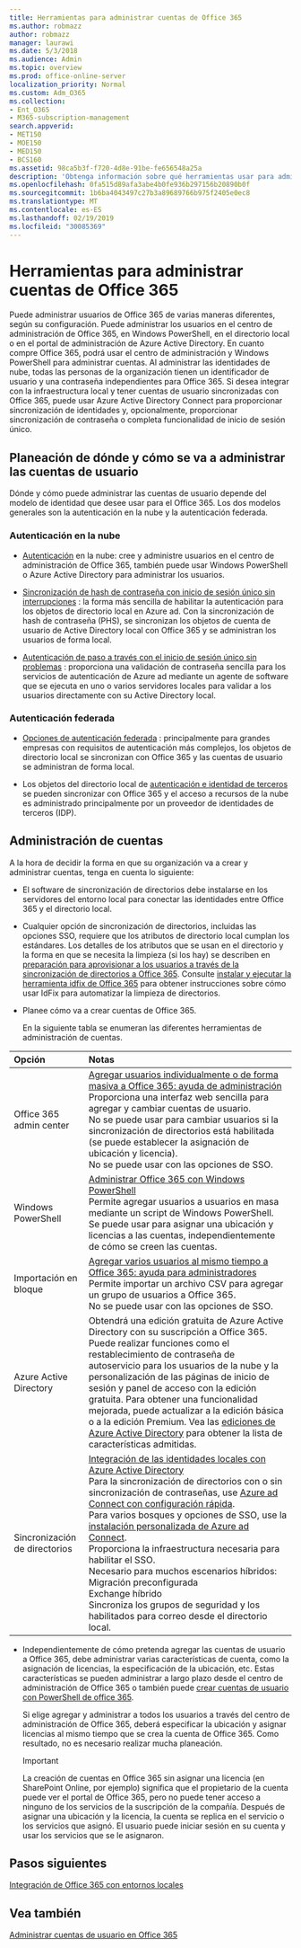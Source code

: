 ```yaml
---
title: Herramientas para administrar cuentas de Office 365
ms.author: robmazz
author: robmazz
manager: laurawi
ms.date: 5/3/2018
ms.audience: Admin
ms.topic: overview
ms.prod: office-online-server
localization_priority: Normal
ms.custom: Adm_O365
ms.collection:
- Ent_O365
- M365-subscription-management
search.appverid:
- MET150
- MOE150
- MED150
- BCS160
ms.assetid: 98ca5b3f-f720-4d8e-91be-fe656548a25a
description: 'Obtenga información sobre qué herramientas usar para administrar los usuarios de Office 365 y cómo lo que puede usar depende de cómo administre las identidades de usuario. '
ms.openlocfilehash: 0fa515d89afa3abe4b0fe936b297156b20890b0f
ms.sourcegitcommit: 1b6ba4043497c27b3a89689766b975f2405e0ec8
ms.translationtype: MT
ms.contentlocale: es-ES
ms.lasthandoff: 02/19/2019
ms.locfileid: "30085369"
---
```

# <a name="tools-to-manage-office-365-accounts"></a>Herramientas para administrar cuentas de Office 365

Puede administrar usuarios de Office 365 de varias maneras diferentes, según su configuración. Puede administrar los usuarios en el centro de administración de Office 365, en Windows PowerShell, en el directorio local o en el portal de administración de Azure Active Directory. En cuanto compre Office 365, podrá usar el centro de administración y Windows PowerShell para administrar cuentas. Al administrar las identidades de nube, todas las personas de la organización tienen un identificador de usuario y una contraseña independientes para Office 365. Si desea integrar con la infraestructura local y tener cuentas de usuario sincronizadas con Office 365, puede usar Azure Active Directory Connect para proporcionar sincronización de identidades y, opcionalmente, proporcionar sincronización de contraseña o completa funcionalidad de inicio de sesión único.
  
## <a name="plan-for-where-and-how-you-will-manage-your-user-accounts"></a>Planeación de dónde y cómo se va a administrar las cuentas de usuario

Dónde y cómo puede administrar las cuentas de usuario depende del modelo de identidad que desee usar para el Office 365. Los dos modelos generales son la autenticación en la nube y la autenticación federada.
  
### <a name="cloud-authentication"></a>Autenticación en la nube

- [Autenticación](about-office-365-identity.md#cloud-authentication) en la nube: cree y administre usuarios en el centro de administración de Office 365, también puede usar Windows PowerShell o Azure Active Directory para administrar los usuarios. 
    
- [Sincronización de hash de contraseña con inicio de sesión único sin interrupciones](about-office-365-identity.md) : la forma más sencilla de habilitar la autenticación para los objetos de directorio local en Azure ad. Con la sincronización de hash de contraseña (PHS), se sincronizan los objetos de cuenta de usuario de Active Directory local con Office 365 y se administran los usuarios de forma local. 
    
- [Autenticación de paso a través con el inicio de sesión único sin problemas](about-office-365-identity.md) : proporciona una validación de contraseña sencilla para los servicios de autenticación de Azure ad mediante un agente de software que se ejecuta en uno o varios servidores locales para validar a los usuarios directamente con su Active Directory local. 
    
### <a name="federated-authentication"></a>Autenticación federada

- [Opciones de autenticación federada](about-office-365-identity.md#federated-authentication-options) : principalmente para grandes empresas con requisitos de autenticación más complejos, los objetos de directorio local se sincronizan con Office 365 y las cuentas de usuario se administran de forma local. 
    
- Los objetos del directorio local de [autenticación e identidad de terceros](about-office-365-identity.md) se pueden sincronizar con Office 365 y el acceso a recursos de la nube es administrado principalmente por un proveedor de identidades de terceros (IDP). 
    
## <a name="managing-accounts"></a>Administración de cuentas

A la hora de decidir la forma en que su organización va a crear y administrar cuentas, tenga en cuenta lo siguiente:
  
- El software de sincronización de directorios debe instalarse en los servidores del entorno local para conectar las identidades entre Office 365 y el directorio local.
    
- Cualquier opción de sincronización de directorios, incluidas las opciones SSO, requiere que los atributos de directorio local cumplan los estándares. Los detalles de los atributos que se usan en el directorio y la forma en que se necesita la limpieza (si los hay) se describen en [preparación para aprovisionar a los usuarios a través de la sincronización de directorios a Office 365](prepare-for-directory-synchronization.md). Consulte [instalar y ejecutar la herramienta idfix de Office 365](install-and-run-idfix.md) para obtener instrucciones sobre cómo usar IdFix para automatizar la limpieza de directorios. 
    
- Planee cómo va a crear cuentas de Office 365.
    
    En la siguiente tabla se enumeran las diferentes herramientas de administración de cuentas.
    
|**Opción**|**Notas**|
|:-----|:-----|
|Office 365 admin center  <br/> |[Agregar usuarios individualmente o de forma masiva a Office 365: ayuda de administración](https://support.office.com/article/1970f7d6-03b5-442f-b385-5880b9c256ec) <br/>  Proporciona una interfaz web sencilla para agregar y cambiar cuentas de usuario.  <br/>  No se puede usar para cambiar usuarios si la sincronización de directorios está habilitada (se puede establecer la asignación de ubicación y licencia).  <br/>  No se puede usar con las opciones de SSO.  <br/> |
|Windows PowerShell  <br/> |[Administrar Office 365 con Windows PowerShell](https://go.microsoft.com/fwlink/p/?LinkId=698471) <br/>  Permite agregar usuarios a usuarios en masa mediante un script de Windows PowerShell.  <br/>  Se puede usar para asignar una ubicación y licencias a las cuentas, independientemente de cómo se creen las cuentas.  <br/> |
|Importación en bloque  <br/> |[Agregar varios usuarios al mismo tiempo a Office 365: ayuda para administradores](add-several-users-at-the-same-time.md) <br/>  Permite importar un archivo CSV para agregar un grupo de usuarios a Office 365.  <br/>  No se puede usar con las opciones de SSO.  <br/> |
|Azure Active Directory  <br/> |Obtendrá una edición gratuita de Azure Active Directory con su suscripción a Office 365. Puede realizar funciones como el restablecimiento de contraseña de autoservicio para los usuarios de la nube y la personalización de las páginas de inicio de sesión y panel de acceso con la edición gratuita. Para obtener una funcionalidad mejorada, puede actualizar a la edición básica o a la edición Premium. Vea las [ediciones de Azure Active Directory](https://go.microsoft.com/fwlink/p/?LinkId=698465) para obtener la lista de características admitidas.<br/> |
|Sincronización de directorios  <br/> |[Integración de las identidades locales con Azure Active Directory](https://go.microsoft.com/fwlink/p/?LinkID=624168) <br/>  Para la sincronización de directorios con o sin sincronización de contraseñas, use [Azure ad Connect con configuración rápida](https://go.microsoft.com/fwlink/p/?LinkID=698537).  <br/>  Para varios bosques y opciones de SSO, use la [instalación personalizada de Azure ad Connect](https://go.microsoft.com/fwlink/p/?LinkId=698430).  <br/>  Proporciona la infraestructura necesaria para habilitar el SSO.  <br/>  Necesario para muchos escenarios híbridos:  <br/>  Migración preconfigurada  <br/>  Exchange híbrido  <br/>  Sincroniza los grupos de seguridad y los habilitados para correo desde el directorio local.  <br/> |
   
- Independientemente de cómo pretenda agregar las cuentas de usuario a Office 365, debe administrar varias características de cuenta, como la asignación de licencias, la especificación de la ubicación, etc. Estas características se pueden administrar a largo plazo desde el centro de administración de Office 365 o también puede [crear cuentas de usuario con PowerShell de office 365](https://go.microsoft.com/fwlink/p/?LinkId=717083).
    
    Si elige agregar y administrar a todos los usuarios a través del centro de administración de Office 365, deberá especificar la ubicación y asignar licencias al mismo tiempo que se crea la cuenta de Office 365. Como resultado, no es necesario realizar mucha planeación.
    
    > [!IMPORTANT]
    > La creación de cuentas en Office 365 sin asignar una licencia (en SharePoint Online, por ejemplo) significa que el propietario de la cuenta puede ver el portal de Office 365, pero no puede tener acceso a ninguno de los servicios de la suscripción de la compañía. Después de asignar una ubicación y la licencia, la cuenta se replica en el servicio o los servicios que asignó. El usuario puede iniciar sesión en su cuenta y usar los servicios que se le asignaron. 
  
## <a name="next-steps"></a>Pasos siguientes

[Integración de Office 365 con entornos locales](office-365-integration.md)
  
## <a name="see-also"></a>Vea también

[Administrar cuentas de usuario en Office 365](https://support.office.com/article/3204162b-0b6c-4838-8a11-394b9bfd31de.aspx)
  

